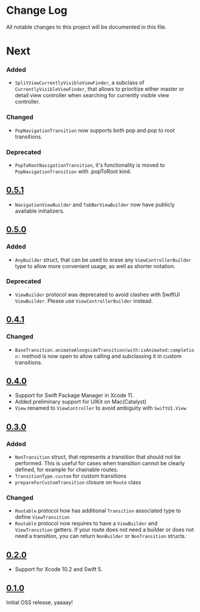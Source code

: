 # Change Log
All notable changes to this project will be documented in this file.

# Next

### Added 

* `SplitViewCurrentlyVisibleViewFinder`, a subclass of `CurrentlyVisibleViewFinder`, that allows to prioritize either master or detail view controller when searching for currently visible view controller.

### Changed

* `PopNavigationTransition` now supports both pop and pop to root transitions.

### Deprecated

* `PopToRootNavigationTransition`, it's functionality is moved to `PopNavigationTransition` with .popToRoot kind.

## [0.5.1](https://github.com/DenTelezhkin/Ariadne/releases/tag/0.5.1)

* `NavigationViewBuilder` and `TabBarViewBuilder` now have publicly available initializers.

## [0.5.0](https://github.com/DenTelezhkin/Ariadne/releases/tag/0.5.0)

### Added

* `AnyBuilder` struct, that can be used to erase any `ViewControllerBuilder` type to allow more convenient usage, as well as shorter notation.

### Deprecated

* `ViewBuilder` protocol was deprecated to avoid clashes with SwiftUI `ViewBuilder`. Please use `ViewControllerBuilder` instead.

## [0.4.1](https://github.com/DenTelezhkin/Ariadne/releases/tag/0.4.1)

### Changed

* `BaseTransition.animateAlongsideTransition(with:isAnimated:completion:` method is now open to allow calling and subclassing it in custom transitions.

## [0.4.0](https://github.com/DenTelezhkin/Ariadne/releases/tag/0.4.0)

* Support for Swift Package Manager in Xcode 11.
* Added preliminary support for UIKit on Mac(Catalyst)
* `View` renamed to `ViewController` to avoid ambiguity with `SwiftUI.View`

## [0.3.0](https://github.com/DenTelezhkin/Ariadne/releases/tag/0.3.0)

### Added

* `NonTransition` struct, that represents a transition that should not be performed. This is useful for cases when transition cannot be clearly defined, for example for chainable routes.
* `TransitionType.custom` for custom transitions
* `prepareForCustomTransition` closure on `Route` class

### Changed

* `Routable` protocol how has additional `Transition` associated type to define `ViewTransition`
* `Routable` protocol now requires to have a `ViewBuilder` and `ViewTransition` getters. If your route does not need a builder or does not need a transition, you can return `NonBuilder` or `NonTransition` structs.

## [0.2.0](https://github.com/DenTelezhkin/Ariadne/releases/tag/0.2.0)

* Support for Xcode 10.2 and Swift 5.

## [0.1.0](https://github.com/DenTelezhkin/Ariadne/releases/tag/0.1.0)

Initial OSS release, yaaaay!

